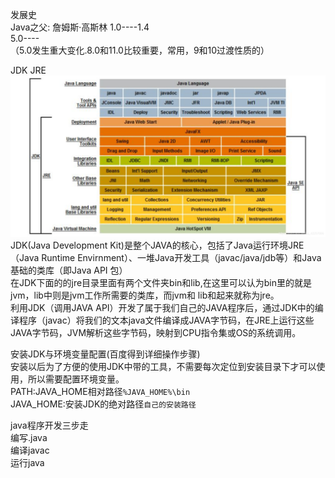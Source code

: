 发展史   
Java之父: 詹姆斯·高斯林
1.0----1.4   
5.0----   
（5.0发生重大变化.8.0和11.0比较重要，常用，9和10过渡性质的）  

JDK JRE
![JDK与JRE](../../../image/java基础/JDK与JRE.png)
JDK(Java Development Kit)是整个JAVA的核心，包括了Java运行环境JRE（Java Runtime Envirnment）、一堆Java开发工具（javac/java/jdb等）和Java基础的类库（即Java API 包）    
在JDK下面的的jre目录里面有两个文件夹bin和lib,在这里可以认为bin里的就是jvm，lib中则是jvm工作所需要的类库，而jvm和 lib和起来就称为jre。  
利用JDK（调用JAVA API）开发了属于我们自己的JAVA程序后，通过JDK中的编译程序（javac）将我们的文本java文件编译成JAVA字节码，在JRE上运行这些JAVA字节码，JVM解析这些字节码，映射到CPU指令集或OS的系统调用。  

安装JDK与环境变量配置(百度得到详细操作步骤)  
安装以后为了方便的使用JDK中带的工具，不需要每次定位到安装目录下才可以使用，所以需要配置环境变量。  
PATH:JAVA_HOME相对路径`%JAVA_HOME%\bin`  
JAVA_HOME:安装JDK的绝对路径`自己的安装路径`    

java程序开发三步走  
编写.java  
编译javac  
运行java  


